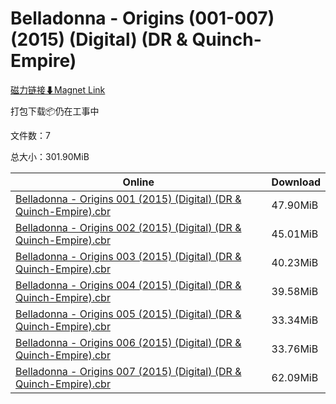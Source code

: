 # Belladonna - Origins (001-007) (2015) (Digital) (DR & Quinch-Empire)

[磁力链接⬇Magnet Link](magnet:?xt=urn:btih:21f98bb9976f38e11f6efc1ffb1791b62b2463ec&dn=Belladonna%20-%20Origins%20%28001-007%29%20%282015%29%20%28Digital%29%20%28DR%20%26%20Quinch-Empire%29)

打包下载📦仍在工事中

文件数：7

总大小：301.90MiB

Online | Download
--- | ---
[Belladonna - Origins 001 (2015) (Digital) (DR & Quinch-Empire).cbr](https://github.com/alicewish/markdown/blob/master/comic/Belladonna-Origins-001-2015-Digital-DR-Quinch-Empire-cbr.md) | 47.90MiB
[Belladonna - Origins 002 (2015) (Digital) (DR & Quinch-Empire).cbr](https://github.com/alicewish/markdown/blob/master/comic/Belladonna-Origins-002-2015-Digital-DR-Quinch-Empire-cbr.md) | 45.01MiB
[Belladonna - Origins 003 (2015) (Digital) (DR & Quinch-Empire).cbr](https://github.com/alicewish/markdown/blob/master/comic/Belladonna-Origins-003-2015-Digital-DR-Quinch-Empire-cbr.md) | 40.23MiB
[Belladonna - Origins 004 (2015) (Digital) (DR & Quinch-Empire).cbr](https://github.com/alicewish/markdown/blob/master/comic/Belladonna-Origins-004-2015-Digital-DR-Quinch-Empire-cbr.md) | 39.58MiB
[Belladonna - Origins 005 (2015) (Digital) (DR & Quinch-Empire).cbr](https://github.com/alicewish/markdown/blob/master/comic/Belladonna-Origins-005-2015-Digital-DR-Quinch-Empire-cbr.md) | 33.34MiB
[Belladonna - Origins 006 (2015) (Digital) (DR & Quinch-Empire).cbr](https://github.com/alicewish/markdown/blob/master/comic/Belladonna-Origins-006-2015-Digital-DR-Quinch-Empire-cbr.md) | 33.76MiB
[Belladonna - Origins 007 (2015) (Digital) (DR & Quinch-Empire).cbr](https://github.com/alicewish/markdown/blob/master/comic/Belladonna-Origins-007-2015-Digital-DR-Quinch-Empire-cbr.md) | 62.09MiB